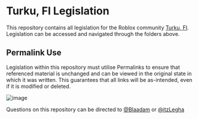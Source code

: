 # Turku, FI Legislation
This repository contains all legislation for the Roblox community [Turku, FI](https://www.roblox.com/groups/34326814/Turku-Finland#!/about). Legislation can be accessed and navigated through the folders above.

Permalink Use
---
Legislation within this repository must utilise Permalinks to ensure that referenced material is unchanged and can be viewed in the original state in which it was written. This guarantees that all links will be as-intended, even if it is modified or deleted.

![image](https://github.com/TurkuRBLX/TurkuLegislation/assets/170458724/101626e7-fbb3-40e3-a63a-1192ade8ad0a)

Questions on this repository can be directed to [@Blaadam](https://github.com/blaadam) or [@itzLegha](https://github.com/itzlegha)
